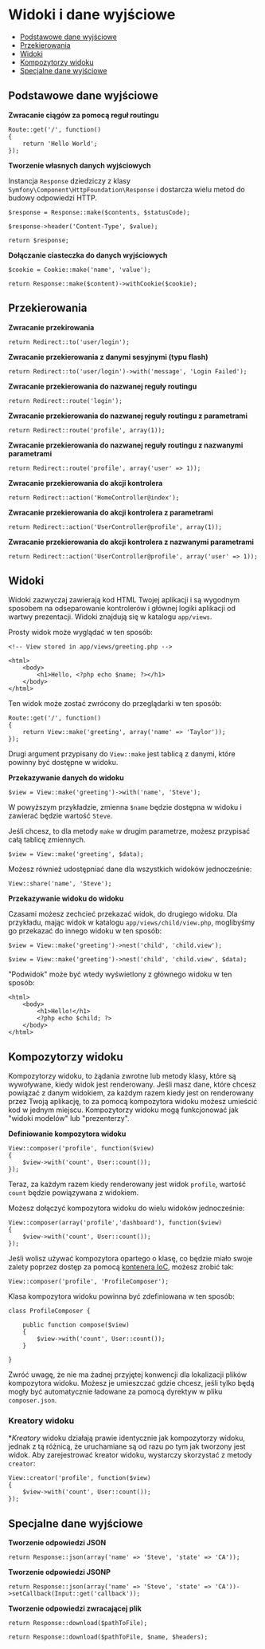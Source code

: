 # Widoki i dane wyjściowe

- [Podstawowe dane wyjściowe](#basic-responses)
- [Przekierowania](#redirects)
- [Widoki](#views)
- [Kompozytorzy widoku](#view-composers)
- [Specjalne dane wyjściowe](#special-responses)

<a name="basic-responses"></a>
## Podstawowe dane wyjściowe

**Zwracanie ciągów za pomocą reguł routingu**

	Route::get('/', function()
	{
		return 'Hello World';
	});

**Tworzenie własnych danych wyjściowych**

Instancja `Response` dziedziczy z klasy `Symfony\Component\HttpFoundation\Response` i dostarcza wielu metod do budowy odpowiedzi HTTP.

	$response = Response::make($contents, $statusCode);

	$response->header('Content-Type', $value);

	return $response;

**Dołączanie ciasteczka do danych wyjściowych**

	$cookie = Cookie::make('name', 'value');

	return Response::make($content)->withCookie($cookie);

<a name="redirects"></a>
## Przekierowania

**Zwracanie przekirowania**

	return Redirect::to('user/login');

**Zwracanie przekierowania z danymi sesyjnymi (typu flash)**
	
	return Redirect::to('user/login')->with('message', 'Login Failed');

**Zwracanie przekierowania do nazwanej reguły routingu**

	return Redirect::route('login');

**Zwracanie przekierowania do nazwanej reguły routingu z parametrami**

	return Redirect::route('profile', array(1));

**Zwracanie przekierowania do nazwanej reguły routingu z nazwanymi parametrami**

	return Redirect::route('profile', array('user' => 1));

**Zwracanie przekierowania do akcji kontrolera**

	return Redirect::action('HomeController@index');

**Zwracanie przekierowania do akcji kontrolera z parametrami**

	return Redirect::action('UserController@profile', array(1));

**Zwracanie przekierowania do akcji kontrolera z nazwanymi parametrami**

	return Redirect::action('UserController@profile', array('user' => 1));

<a name="views"></a>
## Widoki

Widoki zazwyczaj zawierają kod HTML Twojej aplikacji i są wygodnym sposobem na odseparowanie kontrolerów i głównej logiki aplikacji od wartwy prezentacji. Widoki znajdują się w katalogu `app/views`.

Prosty widok może wyglądać w ten sposób:

	<!-- View stored in app/views/greeting.php -->

	<html>
		<body>
			<h1>Hello, <?php echo $name; ?></h1>
		</body>
	</html>

Ten widok może zostać zwrócony do przeglądarki w ten sposób:

	Route::get('/', function()
	{
		return View::make('greeting', array('name' => 'Taylor'));
	});

Drugi argument przypisany do `View::make` jest tablicą z danymi, które powinny być dostępne w widoku.

**Przekazywanie danych do widoku**

	$view = View::make('greeting')->with('name', 'Steve');

W powyższym przykładzie, zmienna `$name` będzie dostępna w widoku i zawierać będzie wartość `Steve`.

Jeśli chcesz, to dla metody `make` w drugim parametrze, możesz przypisać całą tablicę zmiennych.

	$view = View::make('greeting', $data);

Możesz również udostępniać dane dla wszystkich widoków jednocześnie:

	View::share('name', 'Steve');

**Przekazywanie widoku do widoku**

Czasami możesz zechcieć przekazać widok, do drugiego widoku. Dla przykładu, mając widok w katalogu `app/views/child/view.php`, moglibyśmy go przekazać do innego widoku w ten sposób:

	$view = View::make('greeting')->nest('child', 'child.view');

	$view = View::make('greeting')->nest('child', 'child.view', $data);

"Podwidok" może być wtedy wyświetlony z głównego widoku w ten sposób:

	<html>
		<body>
			<h1>Hello!</h1>
			<?php echo $child; ?>
		</body>
	</html>

<a name="view-composers"></a>
## Kompozytorzy widoku

Kompozytorzy widoku, to żądania zwrotne lub metody klasy, które są wywoływane, kiedy widok jest renderowany. Jeśli masz dane, które chcesz powiązać z danym widokiem, za każdym razem kiedy jest on renderowany przez Twoją aplikację, to za pomocą kompozytora widoku możesz umieścić kod w jednym miejscu. Kompozytorzy widoku mogą funkcjonować jak "widoki modelów" lub "prezenterzy".

**Definiowanie kompozytora widoku**

	View::composer('profile', function($view)
	{
		$view->with('count', User::count());
	});

Teraz, za każdym razem kiedy renderowany jest widok `profile`, wartość `count` będzie powiązywana z widokiem.

Możesz dołączyć kompozytora widoku do wielu widoków jednocześnie:

    View::composer(array('profile','dashboard'), function($view)
    {
        $view->with('count', User::count());
    });

Jeśli wolisz używać kompozytora opartego o klasę, co będzie miało swoje zalety poprzez dostęp za pomocą [kontenera IoC](/ioc), możesz zrobić tak:

	View::composer('profile', 'ProfileComposer');

Klasa kompozytora widoku powinna być zdefiniowana w ten sposób:

	class ProfileComposer {

		public function compose($view)
		{
			$view->with('count', User::count());
		}

	}

Zwróć uwagę, że nie ma żadnej przyjętej konwencji dla lokalizacji plików kompozytora widoku. Możesz je umieszczać gdzie chcesz, jeśli tylko będą mogły być automatycznie ładowane za pomocą dyrektyw w pliku `composer.json`.

### Kreatory widoku

**Kreatory* widoku działają prawie identycznie jak kompozytorzy widoku, jednak z tą różnicą, że uruchamiane są od razu po tym jak tworzony jest widok. Aby zarejestrować kreator widoku, wystarczy skorzystać z metody `creator`:

	View::creator('profile', function($view)
  	{
    	$view->with('count', User::count());
  	});

<a name="special-responses"></a>
## Specjalne dane wyjściowe

**Tworzenie odpowiedzi JSON**

	return Response::json(array('name' => 'Steve', 'state' => 'CA'));

**Tworzenie odpowiedzi JSONP**

	return Response::json(array('name' => 'Steve', 'state' => 'CA'))->setCallback(Input::get('callback'));

**Tworzenie odpowiedzi zwracającej plik**

	return Response::download($pathToFile);

	return Response::download($pathToFile, $name, $headers);
